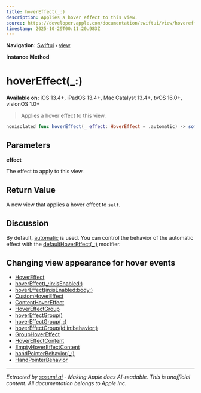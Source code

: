 ```yaml
---
title: hoverEffect(_:)
description: Applies a hover effect to this view.
source: https://developer.apple.com/documentation/swiftui/view/hovereffect(_:)
timestamp: 2025-10-29T00:11:20.983Z
---
```


**Navigation:** [Swiftui](/documentation/swiftui) › [view](/documentation/swiftui/view)

**Instance Method**

# hoverEffect(_:)

**Available on:** iOS 13.4+, iPadOS 13.4+, Mac Catalyst 13.4+, tvOS 16.0+, visionOS 1.0+

> Applies a hover effect to this view.

```swift
nonisolated func hoverEffect(_ effect: HoverEffect = .automatic) -> some View
```

## Parameters

**effect**

The effect to apply to this view.



## Return Value

A new view that applies a hover effect to `self`.

## Discussion

By default, [automatic](/documentation/swiftui/hovereffect/automatic) is used. You can control the behavior of the automatic effect with the [defaultHoverEffect(_:)](/documentation/swiftui/view/defaulthovereffect(_:)) modifier.

## Changing view appearance for hover events

- [HoverEffect](/documentation/swiftui/hovereffect)
- [hoverEffect(_:in:isEnabled:)](/documentation/swiftui/view/hovereffect(_:in:isenabled:))
- [hoverEffect(in:isEnabled:body:)](/documentation/swiftui/view/hovereffect(in:isenabled:body:))
- [CustomHoverEffect](/documentation/swiftui/customhovereffect)
- [ContentHoverEffect](/documentation/swiftui/contenthovereffect)
- [HoverEffectGroup](/documentation/swiftui/hovereffectgroup)
- [hoverEffectGroup()](/documentation/swiftui/view/hovereffectgroup())
- [hoverEffectGroup(_:)](/documentation/swiftui/view/hovereffectgroup(_:))
- [hoverEffectGroup(id:in:behavior:)](/documentation/swiftui/view/hovereffectgroup(id:in:behavior:))
- [GroupHoverEffect](/documentation/swiftui/grouphovereffect)
- [HoverEffectContent](/documentation/swiftui/hovereffectcontent)
- [EmptyHoverEffectContent](/documentation/swiftui/emptyhovereffectcontent)
- [handPointerBehavior(_:)](/documentation/swiftui/view/handpointerbehavior(_:))
- [HandPointerBehavior](/documentation/swiftui/handpointerbehavior)

---

*Extracted by [sosumi.ai](https://sosumi.ai) - Making Apple docs AI-readable.*
*This is unofficial content. All documentation belongs to Apple Inc.*
